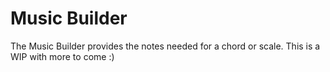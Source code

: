 # Music Builder

The Music Builder provides the notes needed for a chord or scale. This is a WIP with more to come :)